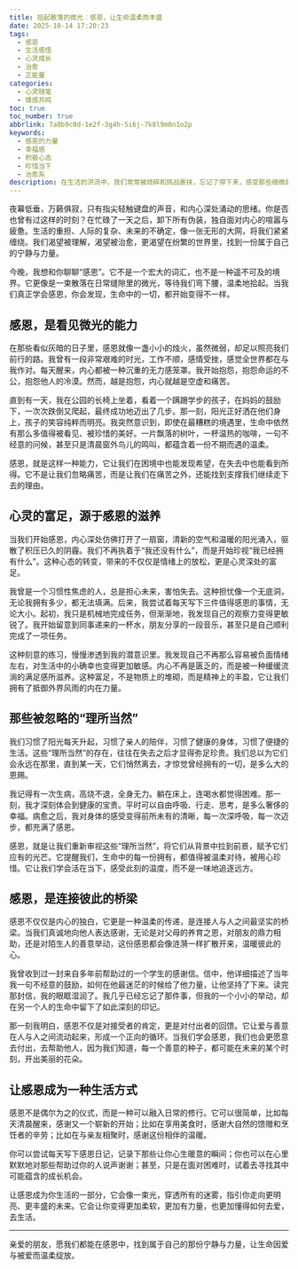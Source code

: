 ```yaml
---
title: 拾起散落的微光：感恩，让生命温柔而丰盛
date: 2025-10-14 17:20:23
tags:
  - 感恩
  - 生活感悟
  - 心灵成长
  - 治愈
  - 正能量
categories:
  - 心灵随笔
  - 情感共鸣
toc: true
toc_number: true
abbrlink: 7a8b9c0d-1e2f-3g4h-5i6j-7k8l9m0n1o2p
keywords:
  - 感恩的力量
  - 幸福感
  - 积极心态
  - 珍惜当下
  - 治愈系
description: 在生活的洪流中，我们常常被琐碎和挑战裹挟，忘记了停下来，感受那些细微却坚韧的温暖。感恩，不是一种刻意的姿态，而是内心深处对生命馈赠的温柔回应。它让我们在迷茫时找到方向，在低谷时看到希望，让每一个平凡的日子都闪耀着不凡的光芒。
---
```


夜幕低垂，万籁俱寂，只有指尖轻触键盘的声音，和内心深处涌动的思绪。你是否也曾有过这样的时刻？在忙碌了一天之后，卸下所有伪装，独自面对内心的喧嚣与疲惫。生活的重担、人际的复杂、未来的不确定，像一张无形的大网，将我们紧紧缠绕。我们渴望被理解，渴望被治愈，更渴望在纷繁的世界里，找到一份属于自己的宁静与力量。

今晚，我想和你聊聊“感恩”。它不是一个宏大的词汇，也不是一种遥不可及的境界。它更像是一束散落在日常缝隙里的微光，等待我们弯下腰，温柔地拾起。当我们真正学会感恩，你会发现，生命中的一切，都开始变得不一样。

## 感恩，是看见微光的能力

在那些看似灰暗的日子里，感恩就像一盏小小的烛火，虽然微弱，却足以照亮我们前行的路。我曾有一段非常艰难的时光，工作不顺，感情受挫，感觉全世界都在与我作对。每天醒来，内心都被一种沉重的无力感笼罩。我开始抱怨，抱怨命运的不公，抱怨他人的冷漠。然而，越是抱怨，内心就越是空虚和痛苦。

直到有一天，我在公园的长椅上坐着，看着一个蹒跚学步的孩子，在妈妈的鼓励下，一次次跌倒又爬起，最终成功地迈出了几步。那一刻，阳光正好洒在他们身上，孩子的笑容纯粹而明亮。我突然意识到，即使在最糟糕的境遇里，生命中依然有那么多值得被看见、被珍惜的美好。一片飘落的树叶，一杯温热的咖啡，一句不经意的问候，甚至只是清晨窗外鸟儿的鸣叫，都蕴含着一份不期而遇的温柔。

感恩，就是这样一种能力，它让我们在困境中也能发现希望，在失去中也能看到所得。它不是让我们忽略痛苦，而是让我们在痛苦之外，还能找到支撑我们继续走下去的理由。

## 心灵的富足，源于感恩的滋养

当我们开始感恩，内心深处仿佛打开了一扇窗，清新的空气和温暖的阳光涌入，驱散了积压已久的阴霾。我们不再执着于“我还没有什么”，而是开始珍视“我已经拥有什么”。这种心态的转变，带来的不仅仅是情绪上的放松，更是心灵深处的富足。

我曾是一个习惯性焦虑的人，总是担心未来，害怕失去。这种担忧像一个无底洞，无论我拥有多少，都无法填满。后来，我尝试着每天写下三件值得感恩的事情，无论大小。起初，我只是机械地完成任务，但渐渐地，我发现自己的观察力变得更敏锐了。我开始留意到同事递来的一杯水，朋友分享的一段音乐，甚至只是自己顺利完成了一项任务。

这种刻意的练习，慢慢渗透到我的潜意识里。我发现自己不再那么容易被负面情绪左右，对生活中的小确幸也变得更加敏感。内心不再是匮乏的，而是被一种缓缓流淌的满足感所滋养。这种富足，不是物质上的堆砌，而是精神上的丰盈，它让我们拥有了抵御外界风雨的内在力量。

## 那些被忽略的“理所当然”

我们习惯了阳光每天升起，习惯了亲人的陪伴，习惯了健康的身体，习惯了便捷的生活。这些“理所当然”的存在，往往在失去之后才显得弥足珍贵。我们总以为它们会永远在那里，直到某一天，它们悄然离去，才惊觉曾经拥有的一切，是多么大的恩赐。

我记得有一次生病，高烧不退，全身无力。躺在床上，连喝水都觉得困难。那一刻，我才深刻体会到健康的宝贵。平时可以自由呼吸、行走、思考，是多么奢侈的幸福。病愈之后，我对身体的感受变得前所未有的清晰，每一次深呼吸，每一次迈步，都充满了感恩。

感恩，就是让我们重新审视这些“理所当然”，将它们从背景中拉到前景，赋予它们应有的光芒。它提醒我们，生命中的每一份拥有，都值得被温柔对待，被用心珍惜。它让我们学会活在当下，感受此刻的温度，而不是一味地追逐远方。

## 感恩，是连接彼此的桥梁

感恩不仅仅是内心的独白，它更是一种温柔的传递，是连接人与人之间最坚实的桥梁。当我们真诚地向他人表达感谢，无论是对父母的养育之恩，对朋友的鼎力相助，还是对陌生人的善意举动，这份感恩都会像涟漪一样扩散开来，温暖彼此的心。

我曾收到过一封来自多年前帮助过的一个学生的感谢信。信中，他详细描述了当年我一句不经意的鼓励，如何在他最迷茫的时候给了他力量，让他坚持了下来。读完那封信，我的眼眶湿润了。我几乎已经忘记了那件事，但我的一个小小的举动，却在另一个人的生命中留下了如此深刻的印记。

那一刻我明白，感恩不仅是对接受者的肯定，更是对付出者的回馈。它让爱与善意在人与人之间流动起来，形成一个正向的循环。当我们学会感恩，我们也会更愿意去付出，去帮助他人，因为我们知道，每一个善意的种子，都可能在未来的某个时刻，开出美丽的花朵。

## 让感恩成为一种生活方式

感恩不是偶尔为之的仪式，而是一种可以融入日常的修行。它可以很简单，比如每天清晨醒来，感谢又一个崭新的开始；比如在享用美食时，感谢大自然的馈赠和烹饪者的辛劳；比如在与亲友相聚时，感谢这份相伴的温暖。

你可以尝试每天写下感恩日记，记录下那些让你心生暖意的瞬间；你也可以在心里默默地对那些帮助过你的人说声谢谢；甚至，只是在面对困难时，试着去寻找其中可能蕴含的成长机会。

让感恩成为你生活的一部分，它会像一束光，穿透所有的迷雾，指引你走向更明亮、更丰盛的未来。它会让你变得更加柔软，更加有力量，也更加懂得如何去爱，去生活。

---

亲爱的朋友，愿我们都能在感恩中，找到属于自己的那份宁静与力量，让生命因爱与被爱而温柔绽放。